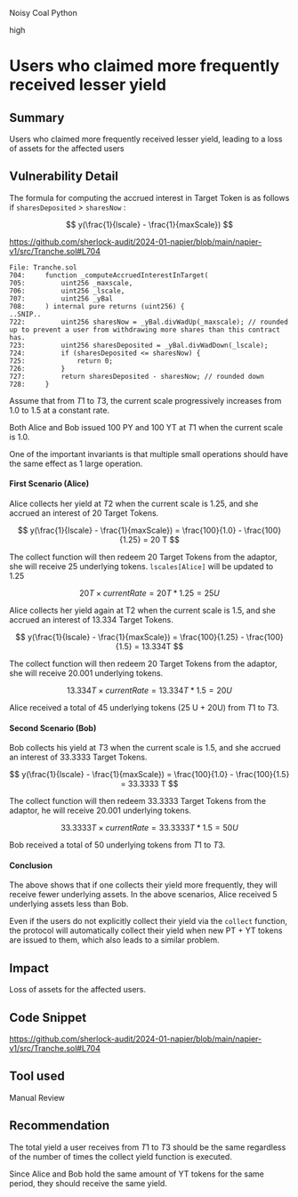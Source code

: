 Noisy Coal Python

high

# Users who claimed more frequently received lesser yield

## Summary

Users who claimed more frequently received lesser yield, leading to a loss of assets for the affected users

## Vulnerability Detail

The formula for computing the accrued interest in Target Token is as follows if `sharesDeposited` > `sharesNow` :

$$
y(\frac{1}{lscale} - \frac{1}{maxScale})
$$

https://github.com/sherlock-audit/2024-01-napier/blob/main/napier-v1/src/Tranche.sol#L704

```solidity
File: Tranche.sol
704:     function _computeAccruedInterestInTarget(
705:         uint256 _maxscale,
706:         uint256 _lscale,
707:         uint256 _yBal
708:     ) internal pure returns (uint256) {
..SNIP..
722:         uint256 sharesNow = _yBal.divWadUp(_maxscale); // rounded up to prevent a user from withdrawing more shares than this contract has.
723:         uint256 sharesDeposited = _yBal.divWadDown(_lscale);
724:         if (sharesDeposited <= sharesNow) {
725:             return 0;
726:         }
727:         return sharesDeposited - sharesNow; // rounded down
728:     }
```

Assume that from $T1$ to $T3$, the current scale progressively increases from 1.0 to 1.5 at a constant rate.

Both Alice and Bob issued 100 PY and 100 YT at $T1$ when the current scale is 1.0.

One of the important invariants is that multiple small operations should have the same effect as 1 large operation.

#### First Scenario (Alice)

Alice collects her yield at $T2$ when the current scale is 1.25, and she accrued an interest of 20 Target Tokens.

$$
y(\frac{1}{lscale} - \frac{1}{maxScale}) = \frac{100}{1.0} - \frac{100}{1.25} = 20 T
$$

The collect function will then redeem 20 Target Tokens from the adaptor, she will receive 25 underlying tokens. `lscales[Alice]` will be updated to 1.25

$$
20 T \times currentRate = 20T * 1.25 = 25U
$$

Alice collects her yield again at T2 when the current scale is 1.5, and she accrued an interest of 13.334 Target Tokens.

$$
y(\frac{1}{lscale} - \frac{1}{maxScale}) = \frac{100}{1.25} - \frac{100}{1.5} = 13.334T
$$

The collect function will then redeem 20 Target Tokens from the adaptor, she will receive 20.001 underlying tokens. 

$$
13.334 T \times currentRate = 13.334 T * 1.5 = 20U
$$

Alice received a total of 45 underlying tokens (25 U + 20U) from $T1$ to $T3$.

#### Second Scenario (Bob)

Bob collects his yield at $T3$​ when the current scale is 1.5, and she accrued an interest of 33.3333 Target Tokens.

$$
y(\frac{1}{lscale} - \frac{1}{maxScale}) = \frac{100}{1.0} - \frac{100}{1.5} = 33.3333 T
$$

The collect function will then redeem 33.3333 Target Tokens from the adaptor, he will receive 20.001 underlying tokens. 

$$
33.3333 T \times currentRate = 33.3333 T * 1.5 = 50U
$$

Bob received a total of 50 underlying tokens from $T1$ to $T3$.

#### Conclusion

The above shows that if one collects their yield more frequently, they will receive fewer underlying assets. In the above scenarios, Alice received 5 underlying assets less than Bob.

Even if the users do not explicitly collect their yield via the `collect` function, the protocol will automatically collect their yield when new PT + YT tokens are issued to them, which also leads to a similar problem.

## Impact

Loss of assets for the affected users.

## Code Snippet

https://github.com/sherlock-audit/2024-01-napier/blob/main/napier-v1/src/Tranche.sol#L704

## Tool used

Manual Review

## Recommendation

The total yield a user receives from $T1$ to $T3$ should be the same regardless of the number of times the collect yield function is executed.

Since Alice and Bob hold the same amount of YT tokens for the same period, they should receive the same yield.